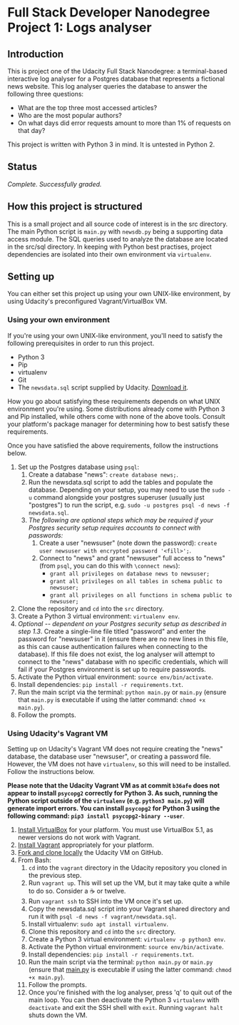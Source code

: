 # Full Stack Developer Nanodegree Project 1: Logs analyser

## Introduction

This is project one of the Udacity Full Stack Nanodegree: a terminal-based interactive log analyser for a Postgres database that represents a fictional news website. This log analyser queries the database to answer the following three questions:

* What are the top three most accessed articles?
* Who are the most popular authors?
* On what days did error requests amount to more than 1% of requests on that day?

This project is written with Python 3 in mind. It is untested in Python 2.

## Status
_Complete. Successfully graded._

## How this project is structured

This is a small project and all source code of interest is in the src directory. The main Python script is `main.py` with `newsdb.py` being a supporting data access module. The SQL queries used to analyze the database are located in the src/sql directory. In keeping with Python best practises, project dependencies are isolated into their own environment via `virtualenv`.

## Setting up

You can either set this project up using your own UNIX-like environment, by using Udacity's preconfigured Vagrant/VirtualBox VM.

### Using your own environment

If you're using your own UNIX-like environment, you'll need to satisfy the following prerequisites in order to run this project.

* Python 3
* Pip
* virtualenv
* Git
* The `newsdata.sql` script supplied by Udacity. [Download it](https://d17h27t6h515a5.cloudfront.net/topher/2016/August/57b5f748_newsdata/newsdata.zip).

How you go about satisfying these requirements depends on what UNIX environment you're using. Some distributions already come with Python 3 and Pip installed, while others come with none of the above tools. Consult your platform's package manager for determining how to best satisfy these requirements.

Once you have satisfied the above requirements, follow the instructions below.

1. Set up the Postgres database using `psql`:
    1. Create a database "news": `create database news;`.
    2. Run the newsdata.sql script to add the tables and populate the database. Depending on your setup, you may need to use the `sudo -u` command alongside your postgres superuser (usually just "postgres") to run the script, e.g. `sudo -u postgres psql -d news -f newsdata.sql`.
    3. _The following are optional steps which may be required if your Postgres security setup requires accounts to connect with passwords:_
        1. Create a user "newsuser" (note down the password): `create user newsuser with encrypted password '<fill>';`.
        2. Connect to "news" and grant "newsuser" full access to "news" (from `psql`, you can do this with `\connect news`):
            * `grant all privileges on database news to newsuser;`
            * `grant all privileges on all tables in schema public to newsuser;`
            * `grant all privileges on all functions in schema public to newsuser;`
2. Clone the repository and `cd` into the `src` directory.
3. Create a Python 3 virtual environment: `virtualenv env`.
4. _Optional -- dependent on your Postgres security setup as described in step 1.3_. Create a single-line file titled "password" and enter the password for "newsuser" in it (ensure there are no new lines in this file, as this can cause authentication failures when connecting to the database). If this file does not exist, the log analyser will attempt to connect to the "news" database with no specific credentials, which will fail if your Postgres environment is set up to require passwords.
5. Activate the Python virtual environment: `source env/bin/activate`.
6. Install dependencies: `pip install -r requirements.txt`.
7. Run the main script via the terminal: `python main.py` or `main.py` (ensure that `main.py` is executable if using the latter command: `chmod +x main.py`).
8. Follow the prompts.

### Using Udacity's Vagrant VM

Setting up on Udacity's Vagrant VM does not require creating the "news" database, the database user "newsuser", or creating a password file. However, the VM does not have `virtualenv`, so this will need to be installed. Follow the instructions below.

**Please note that the Udacity Vagrant VM as at commit `b36afe` does not appear to install `psycopg2` correctly for Python 3. As such, running the Python script outside of the `virtualenv` (e.g. `python3 main.py`) will generate import errors. You can install `psycopg2` for Python 3 using the following command: `pip3 install psycopg2-binary --user`**.

1. [Install VirtualBox](https://www.virtualbox.org/wiki/Download_Old_Builds_5_1) for your platform. You must use VirtualBox 5.1, as newer versions do not work with Vagrant.
2. [Install Vagrant](https://www.vagrantup.com/downloads.html) appropriately for your platform.
3. [Fork and clone locally](https://github.com/udacity/fullstack-nanodegree-vm) the Udacity VM on GitHub.
4. From Bash:
    1. `cd` into the `vagrant` directory in the Udacity repository you cloned in the previous step.
    2. Run `vagrant up`. This will set up the VM, but it may take quite a while to do so. Consider a :coffee: or twelve.
    3. Run `vagrant ssh` to SSH into the VM once it's set up.
    4. Copy the newsdata.sql script into your Vagrant shared directory and run it with `psql -d news -f vagrant/newsdata.sql`.
    5. Install virtualenv: `sudo apt install virtualenv`.
    6. Clone this repository and `cd` into the `src` directory.
    7. Create a Python 3 virtual environment: `virtualenv -p python3 env`.
    8. Activate the Python virtual environment: `source env/bin/activate`.
    9. Install dependencies: `pip install -r requirements.txt`.
    10. Run the main script via the terminal: `python main.py` or `main.py` (ensure that [main.py](https://github.com/yottaawesome/fsnd-project-1/blob/master/src/main.py) is executable if using the latter command: `chmod +x main.py`).
    11. Follow the prompts.
    12. Once you're finished with the log analyser, press 'q' to quit out of the main loop. You can then deactivate the Python 3 `virtualenv` with `deactivate` and exit the SSH shell with `exit`. Running `vagrant halt` shuts down the VM.
